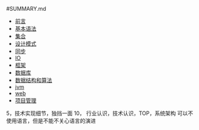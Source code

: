 #SUMMARY.md
* [前言](README.md)
* [基本语法](ds.md)
* [集合](README.md)
* [设计模式](README.md)
* [同步](synchronize.md)
* [IO](README.md)
* [框架](framework.md)
* [数据库](database.md)
* [数据结构和算法](README.md)
* [jvm](README.md)
* [web](README.md)
* [项目管理](README.md)

5，技术实现细节，独挡一面
10， 行业认识，技术认识，TOP，系统架构
可以不使用语言，但是不能不关心语言的演进